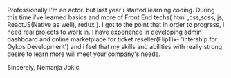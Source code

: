 Professionally I'm an actor. but last year i started learning coding. During this time i've learned basics and more of Front End techs( html ,css,scss, js, ReactJS(Native as well), redux ). I got to the point that in order to progress, i need real projects to work in. I have experience in developing admin dashboard and online marketplace for ticket reseller(FlipTix- 'intership for Oykos Development') and i feel that my skills and abilities with really strong desire to learn more will meet your company's needs.

Sincerely,
Nemanja Jokic
